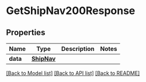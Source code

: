 # GetShipNav200Response

## Properties
Name | Type | Description | Notes
------------ | ------------- | ------------- | -------------
**data** | [**ShipNav**](ShipNav.md) |  | 

[[Back to Model list]](../README.md#documentation-for-models) [[Back to API list]](../README.md#documentation-for-api-endpoints) [[Back to README]](../README.md)


